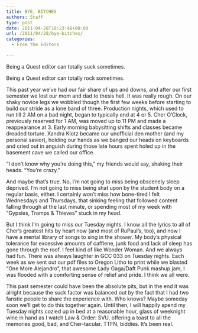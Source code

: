 ```yaml
---
title: BYE, BITCHES
authors: Staff
type: post
date: 2011-04-28T18:23:48+00:00
url: /2011/04/28/bye-bitches/
categories:
  - From the Editors

---
```

Being a Quest editor can totally suck sometimes.

Being a Quest editor can totally rock sometimes.

This past year we’ve had our fair share of ups and downs, and after our first semester we lost our mom and dad to thesis hell. It was really rough. On our shaky novice legs we wobbled though the first few weeks before starting to build our stride as a lone band of three. Production nights, which used to run till 2 AM on a bad night, began to typically end at 4 or 5. Cher O’Clock, previously reserved for 1 AM, was moved up to 11 PM and made a reappearance at 3. Early morning babysitting shifts and classes became dreaded torture. Xandra Klotz became our unofficial den mother (and my personal savior), holding our hands as we banged our heads on keyboards and cried out in anguish during those late hours spent holed up in the basement cave we called our office.

“I don’t know why you’re doing this,” my friends would say, shaking their heads. “You’re crazy.”

And maybe that’s true. No, I’m not going to miss being obscenely sleep deprived. I’m not going to miss being shat upon by the student body on a regular basis, either. I certainly won’t miss how bone-tired I felt Wednesdays and Thursdays, that sinking feeling that followed content falling through at the last minute, or spending most of my week with “Gypsies, Tramps & Thieves” stuck in my head.

But I think I’m going to miss our Tuesday nights. I know all the lyrics to all of Cher’s greatest hits by heart now (and most of RuPaul’s, too), and now I have a mental library of songs to sing in the shower. My body’s physical tolerance for excessive amounts of caffiene, junk food and lack of sleep has gone through the roof. I feel kind of like Wonder Woman. And we always had fun. There was always laughter in GCC 033 on Tuesday nights. Each week as we sent out our pdf files to Oregon Litho to print while we blasted “One More Alejandro”, that awesome Lady Gaga/Daft Punk mashup jam, I was flooded with a comforting sense of relief and pride. I think we all were.

This past semester could have been the absolute pits, but in the end it was alright because the suck factor was balanced out by the fact that I had two fanstic people to share the experience with. Who knows? Maybe someday soon we’ll get to do this together again. Until then, I will happily spend my Tuesday nights cozied up in bed at a reasonable hour, glass of weeknight wine in hand as I watch Law & Order: SVU, offering a toast to all the memories good, bad, and Cher-tacular. TTFN, biddies. It’s been real.